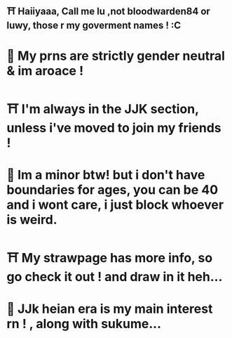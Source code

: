 ## ⛩️  Haiiyaaa, Call me lu ,not bloodwarden84 or luwy, those r my goverment names ! :C
#  🎴  My prns are strictly gender neutral & im aroace !
#  ⛩️  I'm always in the JJK section, unless i've moved to join my friends !
#  🎴  Im a minor btw! but i don't have boundaries for ages, you can be 40 and i wont care, i just block whoever is weird.
#  ⛩️  My strawpage has more info, so go check it out ! and draw in it heh...
#  🎴  JJk heian era is my main interest rn ! , along with sukume...
<!--
**Bloodwarden84/Bloodwarden84** is a ✨ _special_ ✨ repository because its `README.md` (this file) appears on your GitHub profile.

Here are some ideas to get you started:


-->

